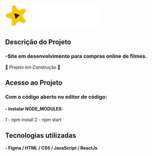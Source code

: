 
![descrição da imagem](public/static/images/logo.svg)

## Descrição do Projeto
### -Site em desenvolvimento para compras online de filmes.

:construction: Projeto em Construção :construction:

## Acesso ao Projeto
### Com o código aberto no editor de código:
#### - Instalar NODE_MODULES:
1 - npm install
2 - npm start

## Tecnologias utilizadas
#### - Figma / HTML / CSS / JavaScript / ReactJs


